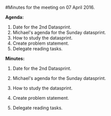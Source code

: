 #Minutes for the meeting on 07 April 2016. 

**Agenda:**  
1. Date for the 2nd Datasprint.  
2. Michael's agenda for the Sunday datasprint.   
3. How to study the datasprint.  
4. Create problem statement.  
5. Delegate reading tasks.  

**Minutes:**  
1. Date for the 2nd Datasprint.  

2. Michael's agenda for the Sunday datasprint.   

3. How to study the datasprint.  

4. Create problem statement.  

5. Delegate reading tasks.  
